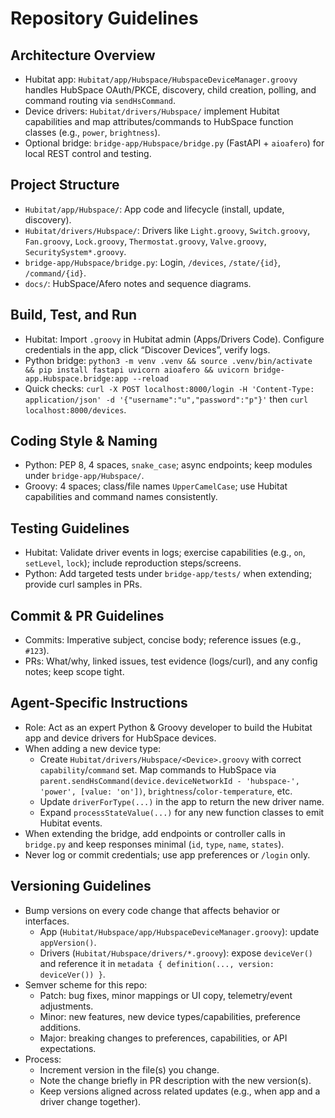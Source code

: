 # Repository Guidelines

## Architecture Overview
- Hubitat app: `Hubitat/app/Hubspace/HubspaceDeviceManager.groovy` handles HubSpace OAuth/PKCE, discovery, child creation, polling, and command routing via `sendHsCommand`.
- Device drivers: `Hubitat/drivers/Hubspace/` implement Hubitat capabilities and map attributes/commands to HubSpace function classes (e.g., `power`, `brightness`).
- Optional bridge: `bridge-app/Hubspace/bridge.py` (FastAPI + `aioafero`) for local REST control and testing.

## Project Structure
- `Hubitat/app/Hubspace/`: App code and lifecycle (install, update, discovery).
- `Hubitat/drivers/Hubspace/`: Drivers like `Light.groovy`, `Switch.groovy`, `Fan.groovy`, `Lock.groovy`, `Thermostat.groovy`, `Valve.groovy`, `SecuritySystem*.groovy`.
- `bridge-app/Hubspace/bridge.py`: Login, `/devices`, `/state/{id}`, `/command/{id}`.
- `docs/`: HubSpace/Afero notes and sequence diagrams.

## Build, Test, and Run
- Hubitat: Import `.groovy` in Hubitat admin (Apps/Drivers Code). Configure credentials in the app, click “Discover Devices”, verify logs.
- Python bridge: `python3 -m venv .venv && source .venv/bin/activate && pip install fastapi uvicorn aioafero && uvicorn bridge-app.Hubspace.bridge:app --reload`
- Quick checks: `curl -X POST localhost:8000/login -H 'Content-Type: application/json' -d '{"username":"u","password":"p"}'` then `curl localhost:8000/devices`.

## Coding Style & Naming
- Python: PEP 8, 4 spaces, `snake_case`; async endpoints; keep modules under `bridge-app/Hubspace/`.
- Groovy: 4 spaces; class/file names `UpperCamelCase`; use Hubitat capabilities and command names consistently.

## Testing Guidelines
- Hubitat: Validate driver events in logs; exercise capabilities (e.g., `on`, `setLevel`, `lock`); include reproduction steps/screens.
- Python: Add targeted tests under `bridge-app/tests/` when extending; provide curl samples in PRs.

## Commit & PR Guidelines
- Commits: Imperative subject, concise body; reference issues (e.g., `#123`).
- PRs: What/why, linked issues, test evidence (logs/curl), and any config notes; keep scope tight.

## Agent-Specific Instructions
- Role: Act as an expert Python & Groovy developer to build the Hubitat app and device drivers for HubSpace devices.
- When adding a new device type:
  - Create `Hubitat/drivers/Hubspace/<Device>.groovy` with correct `capability`/`command` set. Map commands to HubSpace via `parent.sendHsCommand(device.deviceNetworkId - 'hubspace-', 'power', [value: 'on'])`, `brightness`/`color-temperature`, etc.
  - Update `driverForType(...)` in the app to return the new driver name.
  - Expand `processStateValue(...)` for any new function classes to emit Hubitat events.
- When extending the bridge, add endpoints or controller calls in `bridge.py` and keep responses minimal (`id`, `type`, `name`, `states`).
- Never log or commit credentials; use app preferences or `/login` only.

## Versioning Guidelines

- Bump versions on every code change that affects behavior or interfaces.
  - App (`Hubitat/Hubspace/app/HubspaceDeviceManager.groovy`): update `appVersion()`.
  - Drivers (`Hubitat/Hubspace/drivers/*.groovy`): expose `deviceVer()` and reference it in `metadata { definition(..., version: deviceVer()) }`.
- Semver scheme for this repo:
  - Patch: bug fixes, minor mappings or UI copy, telemetry/event adjustments.
  - Minor: new features, new device types/capabilities, preference additions.
  - Major: breaking changes to preferences, capabilities, or API expectations.
- Process:
  - Increment version in the file(s) you change.
  - Note the change briefly in PR description with the new version(s).
  - Keep versions aligned across related updates (e.g., when app and a driver change together).
